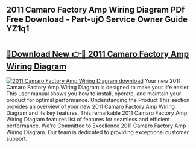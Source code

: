 ## 2011 Camaro Factory Amp Wiring Diagram PDf Free Download - Part-ujO Service Owner Guide YZ1q1

# <h2><a href="http://dftvca1.blite.top/?on=2011+Camaro+Factory+Amp+Wiring+Diagram">🔗Download New 👉🔴 2011 Camaro Factory Amp Wiring Diagram</a></h2>

[![2011 Camaro Factory Amp Wiring Diagram download](https://i.imgur.com/lujVjoI.png)](http://dftvca1.blite.top/?on=2011+Camaro+Factory+Amp+Wiring+Diagram)
Your new 2011 Camaro Factory Amp Wiring Diagram is designed to make your life easier. This user manual shows you how to install, operate, and maintain your product for optimal performance. Understanding the Product This section provides an overview of your new 2011 Camaro Factory Amp Wiring Diagram and its key features. This remarkable 2011 Camaro Factory Amp Wiring Diagram features list of features for seamless and efficient performance. We're Committed to Excellence 2011 Camaro Factory Amp Wiring Diagram. Our team is dedicated to providing exceptional customer support.
